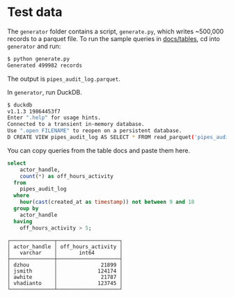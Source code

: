 # Test data

The `generator` folder contains a script, `generate.py`, which writes ~500,000 records to a parquet file. To run the sample queries in [docs/tables](../docs/tables), cd into `generator` and run:

```bash
$ python generate.py
Generated 499982 records
```

The output is `pipes_audit_log.parquet`.

In `generator`, run DuckDB.

```bash
$ duckdb
v1.1.3 19864453f7
Enter ".help" for usage hints.
Connected to a transient in-memory database.
Use ".open FILENAME" to reopen on a persistent database.
D CREATE VIEW pipes_audit_log AS SELECT * FROM read_parquet('pipes_audit_log.parquet');
```

You can copy queries from the table docs and paste them here.

```sql
select
    actor_handle,
    count(*) as off_hours_activity
  from
    pipes_audit_log
  where
    hour(cast(created_at as timestamp)) not between 9 and 18
  group by
    actor_handle
  having
    off_hours_activity > 5;
```

```
┌──────────────┬────────────────────┐
│ actor_handle │ off_hours_activity │
│   varchar    │       int64        │
├──────────────┼────────────────────┤
│ dzhou        │              21899 │
│ jsmith       │             124174 │
│ awhite       │              21787 │
│ vhadianto    │             123745 │
└──────────────┴────────────────────┘
```
